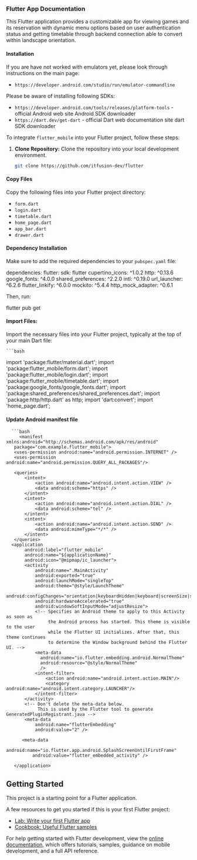 ### Flutter App Documentation

This Flutter application provides a customizable app for viewing games and its reservation with dynamic menu options based on user authentication status and getting timetable through backend connection able to convert within landscape orientation.

#### Installation

If you are have not worked with emulators yet, please look through instructions on the main page: 
- `https://developer.android.com/studio/run/emulator-commandline`

Please be aware of installing following SDKs:

- `https://developer.android.com/tools/releases/platform-tools` - official Android web site Android SDK downloader
- `https://dart.dev/get-dart` - official Dart web documentation site dart SDK downloader

To integrate `flutter_mobile` into your Flutter project, follow these steps:

1. **Clone Repository:**
   Clone the repository into your local development environment.

   ```bash
   git clone https://github.com/itfusion-dev/flutter

#### Copy Files

Copy the following files into your Flutter project directory:

- `form.dart`
- `login.dart`
- `timetable.dart`
- `home_page.dart`
- `app_bar.dart`
- `drawer.dart`

#### Dependency Installation

Make sure to add the required dependencies to your `pubspec.yaml` file:

dependencies:
flutter:
    sdk: flutter
cupertino_icons: ^1.0.2
http: ^0.13.6
google_fonts: ^4.0.0
shared_preferences: ^2.2.0
intl: ^0.19.0
url_launcher: ^6.2.6
flutter_linkify: ^6.0.0
mockito: ^5.4.4
http_mock_adapter: ^0.6.1

Then, run:

flutter pub get

#### Import Files:

Import the necessary files into your Flutter project, typically at the top of your main Dart file:

    ```bash
   import 'package:flutter/material.dart';
   import 'package:flutter_mobile/form.dart';
   import 'package:flutter_mobile/login.dart';
   import 'package:flutter_mobile/timetable.dart';
   import 'package:google_fonts/google_fonts.dart';
   import 'package:shared_preferences/shared_preferences.dart';
   import 'package:http/http.dart' as http;
   import 'dart:convert';
   import 'home_page.dart';

#### Update Android manifest file 
      ```bash
         <manifest xmlns:android="http://schemas.android.com/apk/res/android"
       package="com.example.flutter_mobile">
       <uses-permission android:name="android.permission.INTERNET" />
       <uses-permission android:name="android.permission.QUERY_ALL_PACKAGES"/>
   
       <queries>
           <intent>
               <action android:name="android.intent.action.VIEW" />
               <data android:scheme="https" />
           </intent>
           <intent>
               <action android:name="android.intent.action.DIAL" />
               <data android:scheme="tel" />
           </intent>
           <intent>
               <action android:name="android.intent.action.SEND" />
               <data android:mimeType="*/*" />
           </intent>
       </queries>
      <application
           android:label="flutter_mobile"
           android:name="${applicationName}"
           android:icon="@mipmap/ic_launcher">
           <activity
               android:name=".MainActivity"
               android:exported="true"
               android:launchMode="singleTop"
               android:theme="@style/LaunchTheme"
               android:configChanges="orientation|keyboardHidden|keyboard|screenSize|smallestScreenSize|locale|layoutDirection|fontScale|screenLayout|density|uiMode"
               android:hardwareAccelerated="true"
               android:windowSoftInputMode="adjustResize">
               <!-- Specifies an Android theme to apply to this Activity as soon as
                    the Android process has started. This theme is visible to the user
                    while the Flutter UI initializes. After that, this theme continues
                    to determine the Window background behind the Flutter UI. -->
               <meta-data
                 android:name="io.flutter.embedding.android.NormalTheme"
                 android:resource="@style/NormalTheme"
                 />
               <intent-filter>
                   <action android:name="android.intent.action.MAIN"/>
                   <category android:name="android.intent.category.LAUNCHER"/>
               </intent-filter>
           </activity>
           <!-- Don't delete the meta-data below.
                This is used by the Flutter tool to generate GeneratedPluginRegistrant.java -->
           <meta-data
               android:name="flutterEmbedding"
               android:value="2" />
   
          <meta-data
              android:name="io.flutter.app.android.SplashScreenUntilFirstFrame"
              android:value="flutter_embedded_activity" />
   
       </application>

## Getting Started

This project is a starting point for a Flutter application.

A few resources to get you started if this is your first Flutter project:

- [Lab: Write your first Flutter app](https://docs.flutter.dev/get-started/codelab)
- [Cookbook: Useful Flutter samples](https://docs.flutter.dev/cookbook)

For help getting started with Flutter development, view the
[online documentation](https://docs.flutter.dev/), which offers tutorials,
samples, guidance on mobile development, and a full API reference.
